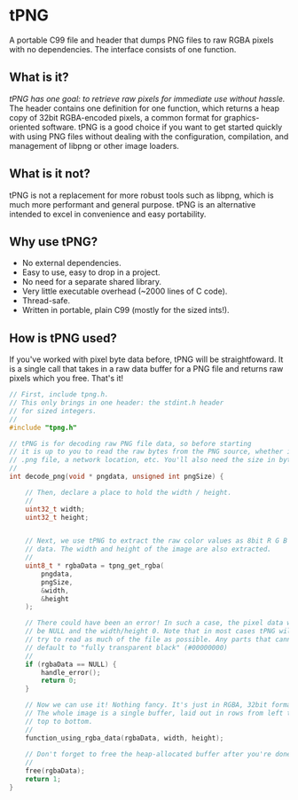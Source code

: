# tPNG
A portable C99 file and header that dumps PNG files to raw RGBA pixels with no dependencies.
The interface consists of one function.


What is it?
-----------
_tPNG has one goal: to retrieve raw pixels for immediate use without hassle._
The header contains one definition for one function, which returns a heap copy of 
32bit RGBA-encoded pixels, a common format for graphics-oriented software.
tPNG is a good choice if you want to get started quickly with using 
PNG files without dealing with the configuration, compilation, and 
management of libpng or other image loaders.

What is it not?
---------------
tPNG is not a replacement for more robust tools such as libpng,
which is much more performant and general purpose. tPNG is an alternative
intended to excel in convenience and easy portability.


Why use tPNG?
------------
* No external dependencies.
* Easy to use, easy to drop in a project.
* No need for a separate shared library.
* Very little executable overhead (~2000 lines of C code).
* Thread-safe.
* Written in portable, plain C99 (mostly for the sized ints!).


How is tPNG used?
----------------
If you've worked with pixel byte data before, tPNG will be straightfoward.
It is a single call that takes in a raw data buffer for a PNG file and 
returns raw pixels which you free. That's it! 

```C
// First, include tpng.h.
// This only brings in one header: the stdint.h header 
// for sized integers.
//
#include "tpng.h"

// tPNG is for decoding raw PNG file data, so before starting
// it is up to you to read the raw bytes from the PNG source, whether its a simple
// .png file, a network location, etc. You'll also need the size in bytes!
//
int decode_png(void * pngdata, unsigned int pngSize) {

    // Then, declare a place to hold the width / height.
    //
    uint32_t width;
    uint32_t height;


    // Next, we use tPNG to extract the raw color values as 8bit R G B A
    // data. The width and height of the image are also extracted.
    //
    uint8_t * rgbaData = tpng_get_rgba(
        pngdata,
        pngSize,
        &width,
        &height
    );

    // There could have been an error! In such a case, the pixel data will 
    // be NULL and the width/height 0. Note that in most cases tPNG will 
    // try to read as much of the file as possible. Any parts that cannot be read 
    // default to "fully transparent black" (#00000000)
    //
    if (rgbaData == NULL) {
        handle_error();
        return 0;
    }

    // Now we can use it! Nothing fancy. It's just in RGBA, 32bit format.
    // The whole image is a single buffer, laid out in rows from left to right,
    // top to bottom.
    //
    function_using_rgba_data(rgbaData, width, height);
    
    // Don't forget to free the heap-allocated buffer after you're done!
    //
    free(rgbaData);
    return 1;
}

```



